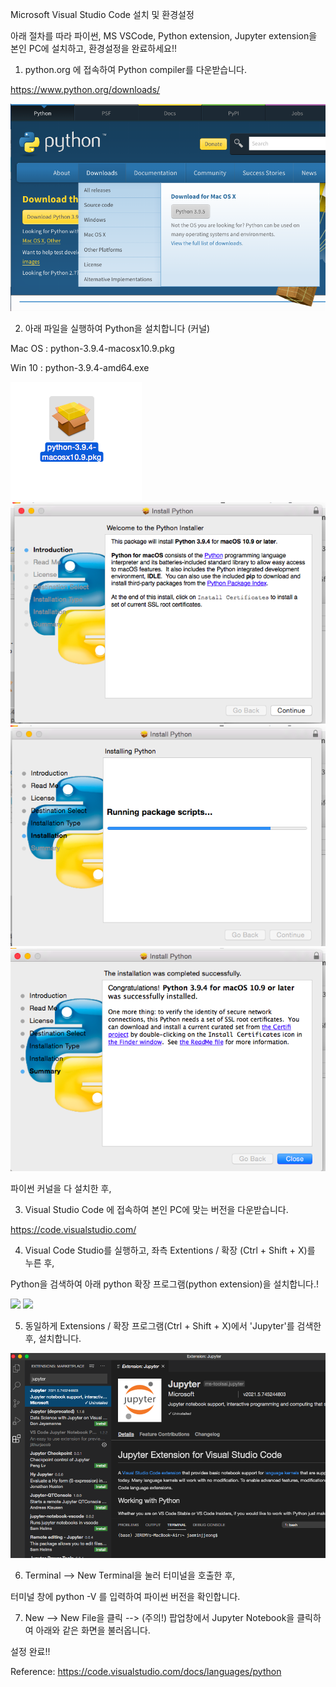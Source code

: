 Microsoft Visual Studio Code 설치 및 환경설정

아래 절차를 따라 파이썬, MS VSCode, Python extension, Jupyter extension을 본인 PC에 설치하고, 환경설정을 완료하세요!!

1. python.org 에 접속하여 Python compiler를 다운받습니다.

https://www.python.org/downloads/

<img src = "https://github.com/dscoool/gist-aix/blob/main/py_install.png">

2. 아래 파일을 실행하여 Python을 설치합니다 (커널)

Mac OS : python-3.9.4-macosx10.9.pkg

Win 10 : python-3.9.4-amd64.exe


<img src="https://github.com/dscoool/gist-aix/blob/main/py_install_01.png">
<img src="https://github.com/dscoool/gist-aix/blob/main/py_install_02.png">
<img src="https://github.com/dscoool/gist-aix/blob/main/py_install_03.png">
<img src="https://github.com/dscoool/gist-aix/blob/main/py_install_04.png">



파이썬 커널을 다 설치한 후, 

3. Visual Studio Code 에 접속하여 본인 PC에 맞는 버전을 다운받습니다.

https://code.visualstudio.com/

4. Visual Code Studio를 실행하고, 좌측 Extentions / 확장 (Ctrl + Shift + X)를 누른 후,

Python을 검색하여 아래 python 확장 프로그램(python extension)을 설치합니다.!


<img src = "https://docs.microsoft.com/ko-kr/learn/language/python-install-vscode/media/visual-studio-code-extensions-open.png">

<img src = "https://docs.microsoft.com/ko-kr/learn/language/python-install-vscode/media/visual-studio-code-extensions-install.png">

5. 동일하게 Extensions / 확장 프로그램(Ctrl + Shift + X)에서 'Jupyter'를 검색한 후, 설치합니다.

<img src="https://github.com/dscoool/gist-aix/blob/main/visual-studio-code-jupyter-install.png">

6. Terminal --> New Terminal을 눌러 터미널을 호출한 후,

터미널 창에 python -V 를 입력하여 파이썬 버전을 확인합니다.

7. New --> New File을 클릭 --> (주의!) 팝업창에서 Jupyter Notebook을 클릭하여 아래와 같은 화면을 불러옵니다.

설정 완료!!


Reference: https://code.visualstudio.com/docs/languages/python
